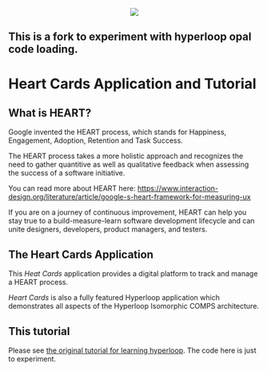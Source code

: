 <p align="center">
	<a href="http://ruby-hyperloop.io/" alt="Hyperloop" title="Hyperloop">
		<img src="https://raw.githubusercontent.com/ruby-hyperloop/ruby-hyperloop.io/source/source/images/hyperloop-logo-small-pink.png">
	</a>
</p>

## This is a fork to experiment with hyperloop opal code loading.

# Heart Cards Application and Tutorial

## What is HEART?

Google invented the HEART process, which stands for Happiness, Engagement, Adoption, Retention and Task Success.

The HEART process takes a more holistic approach and recognizes the need to gather quantitive as well as qualitative feedback when assessing the success of a software initiative.

You can read more about HEART here: https://www.interaction-design.org/literature/article/google-s-heart-framework-for-measuring-ux

If you are on a journey of continuous improvement, HEART can help you stay true to a build-measure-learn software development lifecycle and can unite designers, developers, product managers, and testers.


## The Heart Cards Application

This *Heat Cards* application provides a digital platform to track and manage a HEART process.

*Heart Cards* is also a fully featured Hyperloop application which demonstrates all aspects of the Hyperloop Isomorphic COMPS architecture.

## This tutorial

Please see [the original tutorial for learning hyperloop](https://github.com/barriehadfield/heart-cards). The code here is just to experiment.
